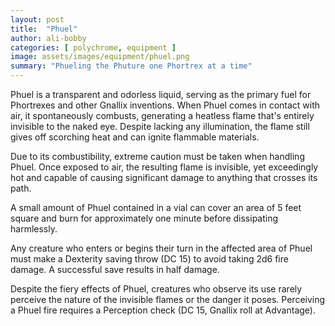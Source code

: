 ```yaml
---
layout: post
title:  "Phuel"
author: ali-bobby
categories: [ polychrome, equipment ]
image: assets/images/equipment/phuel.png
summary: "Phueling the Phuture one Phortrex at a time"
---
```


Phuel is a transparent and odorless liquid, serving as the primary fuel for Phortrexes and other Gnallix inventions. When Phuel comes in contact with air, it spontaneously combusts, generating a heatless flame that's entirely invisible to the naked eye. Despite lacking any illumination, the flame still gives off scorching heat and can ignite flammable materials.

Due to its combustibility, extreme caution must be taken when handling Phuel. Once exposed to air, the resulting flame is invisible, yet exceedingly hot and capable of causing significant damage to anything that crosses its path.

A small amount of Phuel contained in a vial can cover an area of 5 feet square and burn for approximately one minute before dissipating harmlessly.

Any creature who enters or begins their turn in the affected area of Phuel must make a Dexterity saving throw (DC 15) to avoid taking 2d6 fire damage. A successful save results in half damage.

Despite the fiery effects of Phuel, creatures who observe its use rarely perceive the nature of the invisible flames or the danger it poses. Perceiving a Phuel fire requires a Perception check (DC 15, Gnallix roll at Advantage).